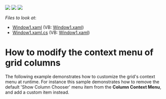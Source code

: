 <!-- default badges list -->
![](https://img.shields.io/endpoint?url=https://codecentral.devexpress.com/api/v1/VersionRange/128651988/22.2.2%2B)
[![](https://img.shields.io/badge/Open_in_DevExpress_Support_Center-FF7200?style=flat-square&logo=DevExpress&logoColor=white)](https://supportcenter.devexpress.com/ticket/details/E1837)
[![](https://img.shields.io/badge/📖_How_to_use_DevExpress_Examples-e9f6fc?style=flat-square)](https://docs.devexpress.com/GeneralInformation/403183)
<!-- default badges end -->
<!-- default file list -->
*Files to look at*:

* [Window1.xaml](./CS/Window1.xaml) (VB: [Window1.xaml](./VB/Window1.xaml))
* [Window1.xaml.cs](./CS/Window1.xaml.cs) (VB: [Window1.xaml](./VB/Window1.xaml))
<!-- default file list end -->
# How to modify the context menu of grid columns


<p>The following example demonstrates how to customize the grid's context menu at runtime. For instance this sample demonstrates how to remove the default 'Show Column Chooser' menu item from the <strong>Column Context Menu</strong>, and add a custom item instead.</p>

<br/>


